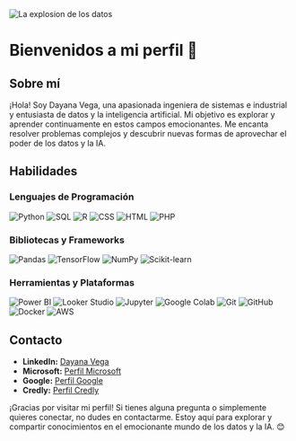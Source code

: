 <picture>
 <source media="(prefers-color-scheme: dark)" srcset="https://github.com/Dayveg/Dayveg/assets/90574438/0220ab26-6df0-42cd-a4f8-650200d34840" width="900" height="400
 >
 <source media="(prefers-color-scheme: light)" srcset="https://github.com/Dayveg/Dayveg/assets/90574438/485a5c48-4fcb-4dba-91c2-c6a73e511891">
 <img alt=" La explosion de los datos" src="https://github.com/Dayveg/Dayveg/assets/90574438/f7fc5142-7715-44b4-bc6a-506713180743">
</picture>

# Bienvenidos a mi perfil 👋

## Sobre mí
¡Hola! Soy Dayana Vega, una apasionada ingeniera de sistemas e industrial  y entusiasta  de datos  y  la inteligencia artificial. Mi objetivo es explorar y aprender continuamente en estos campos emocionantes. Me encanta resolver problemas complejos y descubrir nuevas formas de aprovechar el poder de los datos y la IA.

## Habilidades
### Lenguajes de Programación
![Python](https://img.shields.io/badge/Python-3776AB?style=for-the-badge&logo=python&logoColor=white) 
![SQL](https://img.shields.io/badge/SQL-003B57?style=for-the-badge&logo=postgresql&logoColor=white)
![R](https://img.shields.io/badge/R-276DC3?style=for-the-badge&logo=r&logoColor=white)
![CSS](https://img.shields.io/badge/CSS-1572B6?style=for-the-badge&logo=css3&logoColor=white)
![HTML](https://img.shields.io/badge/HTML-E34F26?style=for-the-badge&logo=html5&logoColor=white)
![PHP](https://img.shields.io/badge/PHP-777BB4?style=for-the-badge&logo=php&logoColor=white)

### Bibliotecas y Frameworks
![Pandas](https://img.shields.io/badge/Pandas-150458?style=for-the-badge&logo=pandas&logoColor=white) 
![TensorFlow](https://img.shields.io/badge/TensorFlow-FF6F00?style=for-the-badge&logo=tensorflow&logoColor=white)
![NumPy](https://img.shields.io/badge/NumPy-013243?style=for-the-badge&logo=numpy&logoColor=white)
![Scikit-learn](https://img.shields.io/badge/Scikit--learn-F7931E?style=for-the-badge&logo=scikitlearn&logoColor=white)

### Herramientas y Plataformas
![Power BI](https://img.shields.io/badge/Power_BI-F2C811?style=for-the-badge&logo=power-bi&logoColor=black)
![Looker Studio](https://img.shields.io/badge/Looker_Studio-4285F4?style=for-the-badge&logo=looker-studio&logoColor=white)
![Jupyter](https://img.shields.io/badge/Jupyter-F37626?style=for-the-badge&logo=jupyter&logoColor=white)
![Google Colab](https://img.shields.io/badge/Google_Colab-F9AB00?style=for-the-badge&logo=google-colab&logoColor=white)
![Git](https://img.shields.io/badge/Git-F05032?style=for-the-badge&logo=git&logoColor=white)
![GitHub](https://img.shields.io/badge/GitHub-181717?style=for-the-badge&logo=github&logoColor=white)
![Docker](https://img.shields.io/badge/Docker-2496ED?style=for-the-badge&logo=docker&logoColor=white)
![AWS](https://img.shields.io/badge/AWS-232F3E?style=for-the-badge&logo=amazonaws&logoColor=white)


<!-- ## Proyectos Destacados
- **XXX**
  - Descripción:XXX
  - Tecnologías: XXX
  - [Repositorio del Proyecto](https://github.com/Dayveg/XXX)

- **XXX**
  - Descripción:XXX
  - Tecnologías: XXX
  - [Repositorio del Proyecto](https://github.com/Dayveg/XXX)
 -->

## Contacto
- **LinkedIn:** [Dayana Vega](https://www.linkedin.com/in/dayveg/)
- **Microsoft:** [Perfil Microsoft](https://learn.microsoft.com/es-es/users/Dayveg)
- **Google:** [Perfil Google](https://www.cloudskillsboost.google/public_profiles/63f35b20-b102-4956-b989-425963eb06a6?locale=en](https://learn.microsoft.com/es-es/users/dayveg/))
- **Credly:** [Perfil Credly](https://www.credly.com/users/dayveg/badges)

¡Gracias por visitar mi perfil! Si tienes alguna pregunta o simplemente quieres conectar, no dudes en contactarme. Estoy aquí para explorar y compartir conocimientos en el emocionante mundo de los datos y la IA. 😊
